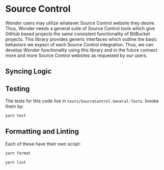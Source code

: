 # Source Control

Wonder users may utilize whatever Source Control website they desire. Thus, Wonder needs
a general suite of Source Control tools which give GitHub based projects the same consistent
functionality of BitBucket projects. This library provides generic interfaces which outline
the basic behaviors we expect of each Source Control integration. Thus, we can develop
Wonder functionality using this library and in the future connect more and more Source
Control websites as requested by our users.

## Syncing Logic

## Testing

The tests for this code live in `tests/SourceControl-General-Tests`. Invoke them by:

```bash
yarn test
```

## Formatting and Linting

Each of these have their own script:

```bash
yarn format

yarn lint
```
